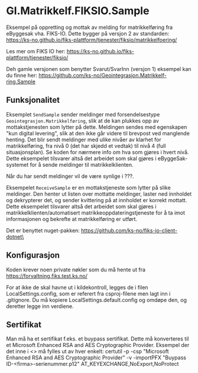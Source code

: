 # GI.Matrikkelf.FIKSIO.Sample
Eksempel på oppretting og mottak av melding for matrikkelføring fra eByggesak vha. FIKS-IO.
Dette bygger på versjon 2 av standarden: https://ks-no.github.io/fiks-plattform/tjenester/fiksio/matrikkelfoering/

Les mer om FIKS IO her: https://ks-no.github.io/fiks-plattform/tjenester/fiksio/


Deh gamle versjonen som benytter Svarut/SvarInn (versjon 1) eksempel kan du finne her: https://github.com/ks-no/Geointegrasjon.Matrikkelf-ring.Sample

Funksjonalitet
--------------

Eksemplet `SendSample` sender meldinger med forsendelsestype 
`Geointegrasjon.Matrikkelføring`, slik at de kan plukkes opp av mottakstjenesten  som lytter på dette. Meldingen sendes med egenskapen "kun digital levering", slik 
at den ikke går videre til brevpost ved manglende henting.  Det blir sendt 
meldinger med ulike nivåer av klarhet for matrikkelføring, fra nivå 0 (det har 
skjedd et vedtak) til nivå 4 (full situasjonsplan). Se koden for nærmere info om 
hva som gjøres i hvert nivå. Dette eksempelet tilsvarer altså det arbeidet som 
skal gjøres i eByggeSak-systemet for å sende meldinger til matrikkelklienten.

Når du har sendt meldinger vil de være synlige i ???.

Eksempelet `ReceiveSample` er en mottakstjeneste som lytter på slike meldinger. 
Den henter ut listen over mottatte meldinger, laster ned innholdet og dekrypterer 
det, og sender kvittering på at innholdet er korrekt mottatt. Dette eksempelet tilsvarer altså det arbeidet som skal gjøres i matrikkelklienten/automatisert 
matrikkeoppdateringstjeneste for å ta imot informasjonen og bekrefte at 
matrikkelføring er utført.

Det er benyttet nuget-pakken: https://github.com/ks-no/fiks-io-client-dotnet\

Konfigurasjon
-------------

Koden krever noen private nøkler som du må hente ut fra https://forvaltning.fiks.test.ks.no/

For at ikke de skal havne ut i kildekontroll, legges de i filen 
LocalSettings.config, som er referert fra csproj-filene men lagt inn i .gitignore. 
Du må kopiere LocalSettings.default.config og omdøpe den, og deretter legge inn verdiene.

Sertifikat
-------------

Man må ha et sertifikat f.eks. et buypass sertifikat.
Dette må konverteres til et Microsoft Enhanced RSA and AES Cryptographic Provider.
Eksempel der det inne i <> må fylles ut av hver enkelt:
certutil  -p <passord> -csp "Microsoft Enhanced RSA and AES Cryptographic Provider" -v  -importPFX "Buypass ID-\<firma>-serienummer<serienummer>.p12" AT_KEYEXCHANGE,NoExport,NoProtect



